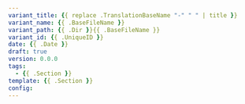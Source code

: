 ```yaml
---
variant_title: {{ replace .TranslationBaseName "-" " " | title }}
variant_name: {{ .BaseFileName }}
variant_path: {{ .Dir }}{{ .BaseFileName }}
variant_id: {{ .UniqueID }}
date: {{ .Date }}
draft: true
version: 0.0.0
tags:
  - {{ .Section }}
template: {{ .Section }}
config:
---
```

